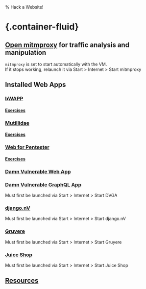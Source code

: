 % Hack a Website!
# {.container-fluid}

## [Open mitmproxy](http://127.0.0.1:8081) for traffic analysis and manipulation
`mitmproxy` is set to start automatically with the VM.  
If it stops working, relaunch it via Start > Internet > Start mitmproxy

## Installed Web Apps

### [bWAPP](bWAPP)
#### [Exercises](Exercises.html)

### [Mutillidae](mutillidae)
#### [Exercises](Exercises.html)

### [Web for Pentester](wfp)
#### [Exercises](wfp_course.html)

### [Damn Vulnerable Web App](DVWA)

### [Damn Vulnerable GraphQL App](http://127.0.0.1:5000)
Must first be launched via Start > Internet > Start DVGA

### [django.nV](http://127.0.0.1:8000)
Must first be launched via Start > Internet > Start django.nV

### [Gruyere](http://127.0.0.1:8008)
Must first be launched via Start > Internet > Start Gruyere

### [Juice Shop](http://127.0.0.1:3000)
Must first be launched via Start > Internet > Start Juice Shop

## [Resources](Resources.html)

